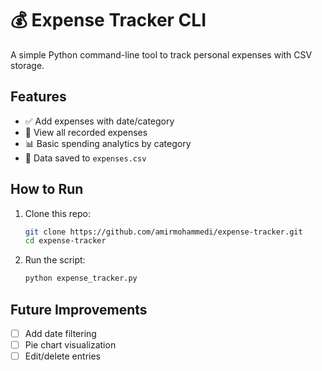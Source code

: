 # 💰 Expense Tracker CLI

A simple Python command-line tool to track personal expenses with CSV storage.

## Features
- ✅ Add expenses with date/category
- 📝 View all recorded expenses
- 📊 Basic spending analytics by category
- 💾 Data saved to `expenses.csv`

## How to Run
1. Clone this repo:
   ```bash
   git clone https://github.com/amirmohammedi/expense-tracker.git
   cd expense-tracker
   ```
2. Run the script:
   ```bash
   python expense_tracker.py
   ```

## Future Improvements
- [ ] Add date filtering
- [ ] Pie chart visualization
- [ ] Edit/delete entries